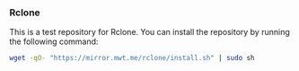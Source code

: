 ### Rclone

This is a test repository for Rclone. You can install the repository by running the following command:

~~~sh
wget -qO- "https://mirror.mwt.me/rclone/install.sh" | sudo sh
~~~
